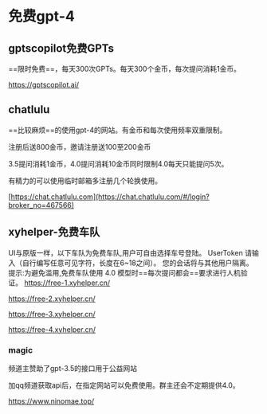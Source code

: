 # 免费gpt-4

## gptscopilot免费GPTs

==限时免费==，每天300次GPTs。每天300个金币，每次提问消耗1金币。

https://gptscopilot.ai/

## chatlulu

==比较麻烦==的使用gpt-4的网站。有金币和每次使用频率双重限制。

注册后送800金币，邀请注册送100至200金币

3.5提问消耗1金币，4.0提问消耗10金币同时限制4.0每天只能提问5次。

有精力的可以使用临时邮箱多注册几个轮换使用。

[https://chat.chatlulu.com](https://chat.chatlulu.com/#/login?broker_no=467566)

## xyhelper-免费车队

UI与原版一样，以下车队为免费车队,用户可自由选择车号登陆。 UserToken 请输入（自行编写任意可见字符，长度在6~18之间）。 您的会话将与其他用户隔离。
提示:为避免滥用,免费车队使用 4.0 模型时==每次提问都会==要求进行人机验证。
https://free-1.xyhelper.cn/

https://free-2.xyhelper.cn/

https://free-3.xyhelper.cn/

https://free-4.xyhelper.cn/

### magic

频道主赞助了gpt-3.5的接口用于公益网站

加qq频道获取api后，在指定网站可以免费使用。群主还会不定期提供4.0。

https://www.ninomae.top/